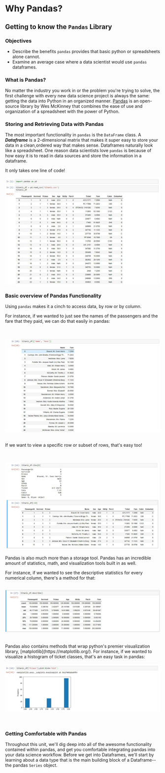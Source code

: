 
# Why Pandas?

## Getting to know the `Pandas` Library

### Objectives

* Describe the benefits `pandas` provides that basic python or spreadsheets alone cannot.  
* Examine an average case where a data scientist would use `pandas` dataframes.

### What is Pandas?

No matter the industry you work in or the problem you're trying to solve, the first challenge with every new data science project is always the same: getting the data into Python in an organized manner.  [Pandas](https://pandas.pydata.org/) is an open-source library by Wes McKinney that combines the ease of use and organization of a spreadsheet with the power of Python.  

### Storing and Retrieving Data with Pandas

The most important functionality in `pandas` is the `DataFrame` class.  A **_Dataframe_** is a 2-dimensional matrix that makes it super easy to store your data in a clean,ordered way that makes sense.  Dataframes naturally look like a spreadsheet.  One reason data scientists love `pandas` is because of how easy it is to read in data sources and store the information in a dataframe. 

It only takes one line of code!

<center><img src='dataframe-ss.jpg'></center>


### Basic overview of Pandas Functionality

Using `pandas` makes it a cinch to access data, by row or by column.  

For instance, if we wanted to just see the names of the passengers and the fare that they paid, we can do that easily in pandas:
<br>   
<br>
<center><img src='column-slice-ss.jpg'></center>
<br>


If we want to view a specific row or subset of rows, that's easy too!
<br>   
<br>
<center><img src='row-slice-ss.jpg'></center>

Pandas is also much more than a storage tool. Pandas has an incredible amount of statistics, math, and visualization tools built in as well.  

For instance, if we wanted to see the descriptive statistics for every numerical column, there's a method for that:
<br>
<br>
<center><img src='describe-ss.jpg'></center>
<br>
<br>
Pandas also contains methods that wrap python's premier visualization library, [matplotlib](https://matplotlib.org/).  For instance, if we wanted to visualize a histogram of ticket classes, that's an easy task in pandas:
<br>
<br>
<center><img src='plot-ss.jpg'></center>
<br>
<br>


### Getting Comfortable with Pandas

Throughout this unit, we'll dig deep into all of the awesome functionality contained within pandas, and get you comfortable integrating pandas into your data science workflow.  Before we get into Dataframes, we'll start by learning about a data type that is the main building block of a Dataframe--the pandas `Series` object.   



